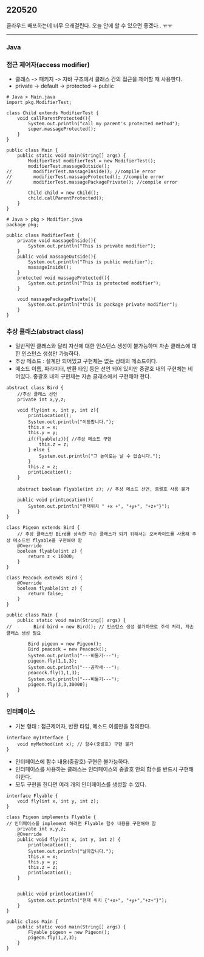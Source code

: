 ## 220520
클라우드 배포하는데 너무 오래걸린다. 오늘 안에 할 수 있으면 좋겠다.. ㅠㅠ

---
### Java
### 접근 제어자(access modifier)
- 클래스 -> 패키지 -> 자바 구조에서 클래스 간의 접근을 제어할 때 사용한다.
- private -> default -> protected -> public
```
# Java > Main.java
import pkg.ModifierTest;

class Child extends ModifierTest {
    void callParentProtected(){
        System.out.println("call my parent's protected method");
        super.massageProtected();
    }
}

public class Main {
    public static void main(String[] args) {
        ModifierTest modifierTest = new ModifierTest();
        modifierTest.massageOutside();
//        modifierTest.massageInside(); //compile error
//        modifierTest.massageProtected(); //compile error
//        modifierTest.massagePackagePrivate(); //compile error

        Child child = new Child();
        child.callParentProtected();
    }
}

# Java > pkg > Modifier.java
package pkg;

public class ModifierTest {
    private void massageInside(){
        System.out.println("This is private modifier");
    }
    public void massageOutside(){
        System.out.println("This is public modifier");
        massageInside();
    }
    protected void massageProtected(){
        System.out.println("This is protected modifier");
    }

    void massagePackagePrivate(){
        System.out.println("this is package private modifier");
    }
}

```

### 추상 클래스(abstract class)
- 일반적인 클래스와 달리 자신에 대한 인스턴스 생성이 불가능하며 자손 클래스에 대한 인스턴스 생성만 가능하다.
- 추상 메소드 : 설계만 되어있고 구현체는 없는 상태의 메소드이다. 
- 메소드 이름, 파라미터, 반환 타입 등은 선언 되어 있지만 중괄호 내의 구현체는 비어있다. 중괄호 내의 구현체는 자손 클래스에서 구현해야 한다.
```
abstract class Bird {
    //추상 클래스 선언
    private int x,y,z;

    void fly(int x, int y, int z){
        printLocation();
        System.out.println("이동합니다.");
        this.x = x;
        this.y = y;
        if(flyable(z)){ //추상 메소드 구현
            this.z = z;
        } else {
            System.out.println("그 높이로는 날 수 없습니다.");
        }
        this.z = z;
        printLocation();
    }

    abstract boolean flyable(int z); // 추상 메소드 선언, 중괄호 사용 불가

    public void printLocation(){
        System.out.println("현재위치 " +x +", "+y+", "+z+"}");
    }
}

class Pigeon extends Bird {
    // 추상 클래스인 Bird를 상속한 자손 클래스가 되기 위해서는 오버라이드를 사용해 추상 메소드인 flyable을 구현해야 함
    @Override
    boolean flyable(int z) {
        return z < 10000;
    }
}

class Peacock extends Bird {
    @Override
    boolean flyable(int z) {
        return false;
    }
}

public class Main {
    public static void main(String[] args) {
//        Bird bird = new Bird(); // 인스턴스 생성 불가하므로 주석 처리, 자손 클래스 생성 필요

        Bird pigeon = new Pigeon();
        Bird peacock = new Peacock();
        System.out.println("---비둘기---");
        pigeon.fly(1,1,3);
        System.out.println("---공작새---");
        peacock.fly(1,1,3);
        System.out.println("---비둘기---");
        pigeon.fly(3,3,30000);
    }
}
```

### 인터페이스
- 기본 형태 : 접근제어자, 반환 타입, 메소드 이름만을 정의한다.
```
interface myInterface {
    void myMethod(int x); // 함수(중괄호) 구현 불가
}
```

- 인터페이스에 함수 내용(중괄호) 구현은 불가능하다.
- 인터페이스를 사용하는 클래스는 인터페이스의 중괄호 안의 함수를 반드시 구현해야한다. 
- 모두 구현을 한다면 여러 개의 인터페이스를 생성할 수 있다.

```
interface Flyable {
    void fly(int x, int y, int z);
}

class Pigeon implements Flyable {
// 인터페이스를 implement 하려면 Flyable 함수 내용을 구현해야 함
    private int x,y,z;
    @Override
    public void fly(int x, int y, int z) {
        printlocation();
        System.out.println("날아갑니다.");
        this.x = x;
        this.y = y;
        this.z = z;
        printlocation();
    }


    public void printlocation(){
        System.out.println("현재 위치 {"+x+", "+y+","+z+"}");
    }
}

public class Main {
    public static void main(String[] args) {
        Flyable pigeon = new Pigeon();
        pigeon.fly(1,2,3);
    }
}
```